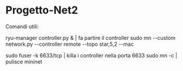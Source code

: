 # Progetto-Net2

Comandi utili:


ryu-manager controller.py & | fa partire il controller
sudo mn --custom network.py --controller remote --topo star,5,2 --mac

sudo fuser -k 6633/tcp | killa i controller nella porta 6633
sudo mn -c | pulisce mininet

